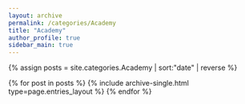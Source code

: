 ```yaml
---
layout: archive
permalink: /categories/Academy
title: "Academy"
author_profile: true
sidebar_main: true
---
```


{% assign posts = site.categories.Academy | sort:"date" | reverse %}

{% for post in posts %}
  {% include archive-single.html type=page.entries_layout %}
{% endfor %}
